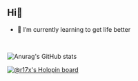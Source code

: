 <h2 align="left">Hi👋</h2>

- 🌱 I’m currently learning to get life better
<!-- <img align="right" width="360" height="240" alt="GIF" src="https://media.giphy.com/media/xUA7aOVaAn88GeT3t6/giphy.gif" /> -->

<br/>


![Anurag's GitHub stats](https://github-readme-stats.vercel.app/api?username=anuraghazra&show_icons=true&theme=transparent)

[![@r17x's Holopin board](https://holopin.io/api/user/board?user=kfajarbowo)](https://holopin.io/@kfajarbowo)











<!-- - 📄 Know about my experiences at [my personal website](https://kfajarbowo.github.io/)
- 🌱 I’m currently learning **UI/UX and Frontend development**

- 💥 **UI/UX and Frontend Enthusiast

- 📫 How to reach me **kfajarbowo12@gmail.com** -->
